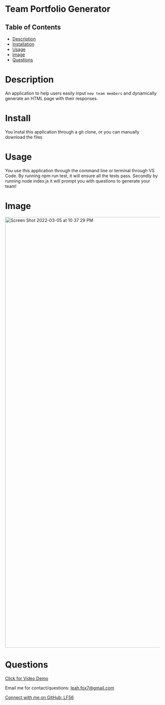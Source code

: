 # Team Portfolio Generator


  ## Table of Contents
  - [Description](#Description)
  - [Installation](#Install)
  - [Usage](#Usage)
  - [Image](#Image)
  - [Questions](#Questions)

# Description
An application to help users easily input `new team members` and dynamically generate an HTML page with their responses.

# Install
You instal this application through a git clone, or you can manually download the files

# Usage
You use this application through the command line or terminal through VS Code. By running npm run test, it will ensure all the tests pass. Secondly by running node index.js it will prompt you with questions to generate your team!

# Image
<img width="1403" alt="Screen Shot 2022-03-05 at 10 37 29 PM" src="https://user-images.githubusercontent.com/94761193/156909033-4a5eab8a-0f4d-49ca-a4ea-5f87489edaf9.png">

# Questions

[Click for Video Demo](https://drive.google.com/file/d/14S1WdtHWYfMlIvxhchI2GF7H5tSFNYEb/view?usp=sharing)

Email me for contact/questions: leah.fox7@gmail.com

[Connect with me on GitHub: LF56](https://github.com/LF56)
